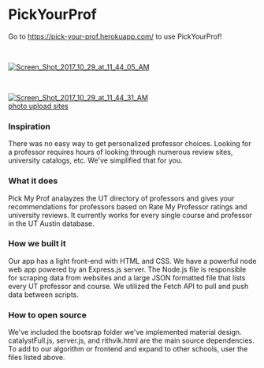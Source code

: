 # PickYourProf

Go to <https://pick-your-prof.herokuapp.com/> to use PickYourProf!

<p><br></p>


<a href="https://ibb.co/ftFGVm"><img src="https://preview.ibb.co/gYZobR/Screen_Shot_2017_10_29_at_11_44_05_AM.png" alt="Screen_Shot_2017_10_29_at_11_44_05_AM" border="0"></a>

<p><br></p>


<a href="https://ibb.co/kHM6Vm"><img src="https://preview.ibb.co/nyfdbR/Screen_Shot_2017_10_29_at_11_44_31_AM.png" alt="Screen_Shot_2017_10_29_at_11_44_31_AM" border="0"></a><br /><a target='_blank' href='https://imgbb.com/'>photo upload sites</a><br />


<h3>Inspiration</h3>
There was no easy way to get personalized professor choices. Looking for a professor requires hours of looking through numerous review sites, university catalogs, etc. We've simplified that for you.

<h3>What it does</h3>
Pick My Prof analayzes the UT directory of professors and gives your recommendations for professors based on Rate My Professor ratings and university reviews. It currently works for every single course and professor in the UT Austin database.

<h3>How we built it</h3>
Our app has a light front-end with HTML and CSS. We have a powerful node web app powered by an Express.js server. The Node.js file is responsible for scraping data from websites and a large JSON formatted file that lists every UT professor and course. We utilized the Fetch API to pull and push data between scripts.

<h3>How to open source</h3>
We've included the bootsrap folder we've implemented material design. catalystFull.js, server.js, and rithvik.html are the main source dependencies. To add to our algorithm or frontend and expand to other schools, user the files listed above.
